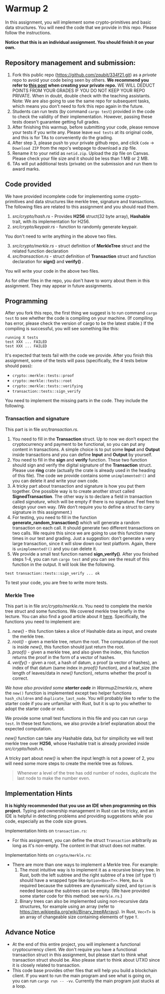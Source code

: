 # Warmup 2

In this assignment, you will implement some crypto-primitives and basic data structures. You will need the code that we provide in this repo. Please follow the instructions.

**Notice that this is an individual assignment. You should finish it on your own.**

## Repository management and submission:
1. Fork this public repo (https://github.com/zqubit/334f21.git) as a *private* repo to avoid your code being seen by others.  **We recommend you refer to [this post](https://medium.com/@bilalbayasut/github-how-to-make-a-fork-of-public-repository-private-6ee8cacaf9d3) when creating your private repo.**  WE WILL DEDUCT POINTS FROM YOUR GRADES IF YOU DO NOT KEEP YOUR REPO PRIVATE.  When in doubt, double check with the teaching assistants.  Note: We are also going to use the same repo for subsequent tasks, which means you don't need to fork this repo again in the future.
2. Students can run tests (by command `cargo test`) provided in the code to check the validity of their implementation. However, passing these tests doesn't guarantee getting full grades. 
3. After finishing this warmup, before submitting your code, please remove your tests if you write any. Please leave `mod tests` at its original code, and this is for TAs to conveniently do the grading.
4. After step 3, please push to your private github repo, and click `Code` -> `Download ZIP` from the repo's webpage to download a zip file.
5. Rename it to your netid as `netid.zip`. Upload the zip file on Canvas. Please check your file size and it should be less than 1 MB or 2 MB.
6. TAs will put additional tests (private) on the submission and run them to award marks.

## Code provided
We have provided incomplete code for implementing some crypto-primitives and data structures like merkle tree, signature and transactions. The following files are related to this assignment and you should read them.
1. _src/crypto/hash.rs_ - Provides __H256__ struct(32 byte array),  __Hashable__ trait, with its implementation for H256. 
2. _src/crypto/keypair.rs_ - function to randomly generate keypair.

You don't need to write anything in the above two files.

3. _src/crypto/merkle.rs_ - struct definition of **MerkleTree** struct and the related function declaration
4. _src/transaction.rs_ - struct definition of **Transaction** struct and function declaration for __sign()__ and __verify()__ .

You will write your code in the above two files.

As for other files in the repo, you don't have to worry about them in this assignment. They may appear in future assignments.

## Programming
After you fork this repo, the first thing we suggest is to run command `cargo test` to see whether the code is compiling on your machine. (If compiling has error, please check the version of cargo to be the latest stable.) If the compiling is successful, you will see something like this:
```
running X tests
test XXX ... FAILED
test XXX ... FAILED
```
It's expected that tests fail with the code we provide. After you finish this assignment, some of the tests will pass (specifically, the 4 tests below should pass):
- `crypto::merkle::tests::proof`
- `crypto::merkle::tests::root`
- `crypto::merkle::tests::verifying`
- `transaction::tests::sign_verify`

You need to implement the missing parts in the code. They include the following.

### Transaction and signature
This part is in file _src/transaction.rs_.
1. You need to fill in the **Transaction** struct. Up to now we don’t expect the cryptocurrency and payment to be functional, so you can put any content in transactions. A simple choice is to put some **Input** and **Output** inside transactions and you can define **Input** and **Output** by yourself.
2. You need to fill in the **sign** and **verify** function. These two function should sign and verify the digital signature of the **Transaction** struct. Please use **ring** crate (actually the crate is already used in the heading of this file). The code we provide contains some `unimplemented!()` and you can delete it and write your own code.
3. A tricky part about transaction and signature is how you put them together. One possible way is to create another struct called **SignedTransaction**. The other way is to declare a field in transaction called *signature*, which will be empty if there is no signature. Feel free to design your own way. (We don’t require you to define a struct to carry signature in this assignment.)
4. For testing, you need to fill in the function **generate_random_transaction()** which will generate a random transaction on each call. It should generate two different transactions on two calls. We require this since we are going to use this function many times in our test and grading. Just a suggestion: don’t generate a very large transaction, since it will slow down our test platform. Again, there is `unimplemented!()` and you can delete it.
5. We provide a small test function named **sign_verify()**. After you finished steps 1-4, you can run `cargo test` and you can see the result of this function in the output. It will look like the following.
```
test transaction::tests::sign_verify ... ok
```
To test your code, you are free to write more tests.

### Merkle Tree
This part is in file *src/crypto/merkle.rs*. You need to complete the merkle tree struct and some functions. We covered merkle tree briefly in the lecture. You can also find a good article about it [here](https://nakamoto.com/merkle-trees/). Specifically, the functions you need to implement are:
1. *new()* - this function takes a slice of Hashable data as input, and create the merkle tree. 
2. *root()* - given a merkle tree, return the root. The computation of the root is inside *new()*, this function should just return the root.
3. *proof()* - given a merkle tree, and also given the index, this function returns the proof in the form of a vector of hashes.
4. *verify()* - given a root, a hash of datum, a proof (a vector of hashes), an index of that datum (same index in *proof()* function), and a leaf_size (the length of leaves/data in *new()* function), returns whether the proof is correct.

*We have also provided some **starter code** in Warmup2/merkle.rs*, where the `new()` function is implemented except two helper functions `hash_children` and `duplicate_last_node`. You will probably like to refer to the starter code if you are unfamiliar with Rust, but it is up to you whether to adopt the starter code or not.

We provide some small test functions in this file and you can run `cargo test`. In these test functions, we also provide a brief explanation about the expected computation.

*new()* function can take any Hashable data, but for simpilicity we will test merkle tree over **H256**, whose Hashable trait is already provided inside *src/crypto/hash.rs*.

A tricky part about *new()* is when the input length is not a power of 2, you will need some more steps to create the merkle tree as follows.
> Whenever a level of the tree has odd number of nodes, duplicate the last node to make the number even.

## Implementation Hints
**It is highly recommended that you use an IDE when programming on this project.** Typing and ownership management in Rust can be tricky, and an IDE is helpful in detecting problems and providing suggestions while you code, especially as the code size grows.
 
Implementation hints on `transaction.rs`:
- For this assignment, you can define the struct `Transaction` arbitrarily as long as it's non-empty. The content in that struct does not matter.
 
Implementation hints on `crypto/merkle.rs`:
- There are more than one ways to implement a Merkle tree. For example:
  1. The most intuitive way is to implement it as a recursive binary tree. In Rust, both the left subtree and the right subtree of a tree (of type `T`) should have a wrapped type like `Option<Box<T>>`. Here, `Box` is required because the subtrees are dynamically sized, and `Option` is needed because the subtrees can be empty. (We have provided some starter code for this method: see `merkle.rs`.)
  2. Binary trees can also be implemented using non-recursive data structures, for example using an array (refer to https://en.wikipedia.org/wiki/Binary_tree#Arrays). In Rust, `Vec<T>` is an array of changeable size containing elements of type `T`.

## Advance Notice
- At the end of this entire project, you will implement a functional cryptocurrency client. We don't require you have a functional transaction struct in this assignment, but please start to think what transaction struct should be. Also please start to think about UTXO since it is closely related to transaction.
- This code base provides other files that will help you build a blockchain client. If you want to run the main program and see what is going on, you can run `cargo run -- -vv`. Currently the main program just stucks at a loop.
